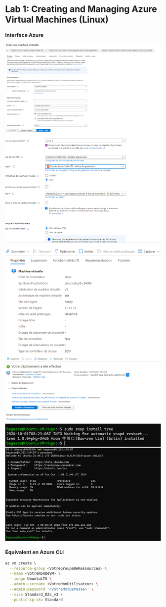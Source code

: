 # Lab 1: Creating and Managing Azure Virtual Machines (Linux)

### Interface Azure

![Image 1](./2.png)
![Image 2](./3.png)
![Image 3](./1.png)
![Image 1](./4.png)
![Image 2](./6.png)
![Image 3](./5.png)

### Équivalent en Azure CLI

```bash
az vm create \
  --resource-group <VotreGroupeDeRessources> \
  --name <VotreNomDeVM> \
  --image UbuntuLTS \
  --admin-username <VotreNomUtilisateur> \
  --admin-password '<VotreMotDePasse>' \
  --size Standard_D2s_v3 \
  --public-ip-sku Standard
